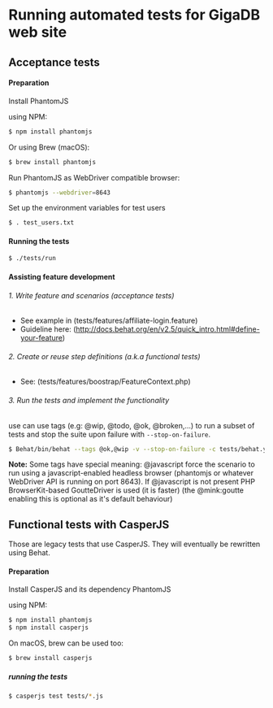 # Running automated tests for GigaDB web site

## Acceptance tests

#### Preparation

Install PhantomJS 

using NPM: 
```bash
$ npm install phantomjs
```

Or using Brew (macOS):

```bash
$ brew install phantomjs
```

Run PhantomJS as WebDriver compatible browser:

```bash
$ phantomjs --webdriver=8643
```

Set up the environment variables for test users

```bash
$ . test_users.txt
```

#### Running the tests

```bash
$ ./tests/run

```

#### Assisting feature development 

###### 1. Write feature and scenarios (acceptance tests)

* See example in (tests/features/affiliate-login.feature)
* Guideline here:  (http://docs.behat.org/en/v2.5/quick_intro.html#define-your-feature)

###### 2. Create or reuse step definitions (a.k.a functional tests)

* See: (tests/features/boostrap/FeatureContext.php)


###### 3. Run the tests and implement the functionality

use can use tags (e.g: @wip, @todo, @ok, @broken,...) to run a subset of tests and stop the suite upon failure with ``--stop-on-failure``.


```bash
$ Behat/bin/behat --tags @ok,@wip -v --stop-on-failure -c tests/behat.yml

```

**Note:** Some tags have special meaning: @javascript force the scenario to run using a javascript-enabled headless browser (phantomjs or whatever WebDriver API is running on port 8643). If @javascript is not present PHP BrowserKit-based GoutteDriver is used (it is faster) (the @mink:goutte enabling this is optional as it's default behaviour)


## Functional tests with CasperJS


Those are legacy tests that use CasperJS. They will eventually be rewritten using Behat.

#### Preparation

Install CasperJS and its dependency PhantomJS

using NPM:

```bash
$ npm install phantomjs
$ npm install casperjs
```

On macOS, brew can be used too:

```bash
$ brew install casperjs
```

##### running the tests

```bash
$ casperjs test tests/*.js
```


